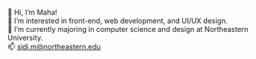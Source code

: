 👋 Hi, I’m Maha!
<br />👀 I’m interested in front-end, web development, and UI/UX design.
<br />🌱 I’m currently majoring in computer science and design at Northeastern University.
<br />📫 sidi.m@northeastern.edu

<!---
mahasidi/mahasidi is a ✨ special ✨ repository because its `README.md` (this file) appears on your GitHub profile.
You can click the Preview link to take a look at your changes.
--->
